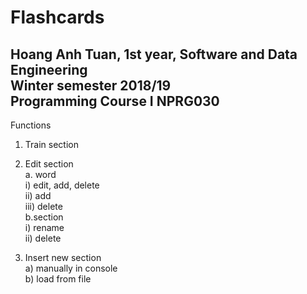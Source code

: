 # Flashcards
Hoang Anh Tuan, 1st year, Software and Data Engineering <br />
Winter semester 2018/19<br />
Programming Course I NPRG030<br />
----------------------------------------------------------------
Functions<br />
1. Train section<br />

2. Edit section<br />
 a. word<br />
  i)   edit, add, delete<br />
  ii)  add<br />
  iii) delete<br />
 b.section<br />
  i)   rename<br />
  ii)  delete<br />
 
3. Insert new section<br />
 a) manually in console<br />
 b) load from file<br />
